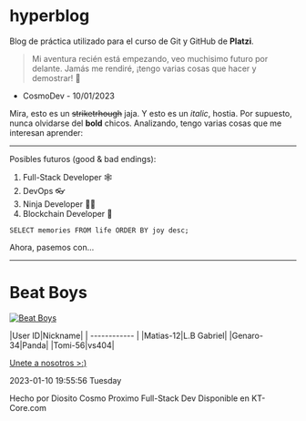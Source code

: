 # hyperblog
Blog de práctica utilizado para el curso de Git y GitHub de **Platzi**.
> Mi aventura recién está empezando, veo muchisimo futuro por delante. Jamás me rendiré, ¡tengo varias cosas que hacer y demostrar! 🤠
- CosmoDev - 10/01/2023

Mira, esto es un ~~striketrhough~~ jaja. Y esto es un *italic*, hostia. Por supuesto, nunca olvidarse del **bold** chicos. Analizando, tengo varias cosas que me interesan aprender:

------------
Posibles futuros (good & bad endings):
1. Full-Stack Developer 🕸
2. DevOps 👓
3. Ninja Developer 🐱‍👤
4. Blockchain Developer 🔗

`SELECT memories FROM life ORDER BY joy desc;`

Ahora, pasemos con...

------------

# Beat Boys
[![Beat Boys](https://i.imgur.com/yIKkQlE.png "Beat Boys")](https://i.imgur.com/yIKkQlE.png "Beat Boys")

|User ID|Nickname|
| ------------ |
|Matias-12|L.B Gabriel|
|Genaro-34|Panda|
|Tomi-56|vs404|

[Unete a nosotros >:)](http://discord.gg/44YkqvF4Fb "## Unete >:)")

2023-01-10 19:55:56 Tuesday

Hecho por Diosito Cosmo
Proximo Full-Stack Dev
Disponible en KT-Core.com
